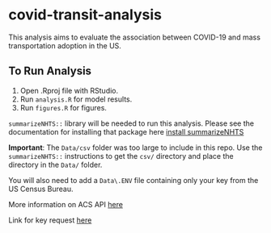 # covid-transit-analysis

This analysis aims to evaluate the association between COVID-19 and mass transportation adoption in the US.

## To  Run Analysis

1. Open .Rproj file with RStudio.
2. Run `analysis.R` for model results.
3. Run `figures.R` for figures.

`summarizeNHTS::` library will be needed to run this analysis. Please see the documentation for installing that package here [install summarizeNHTS](https://github.com/Westat-Transportation/summarizeNHTS/tree/master/inst/install)

**Important**: The `Data/csv` folder was too large to include in this repo. Use the `summarizeNHTS::` instructions to get the `csv/` directory and place the directory in the `Data/` folder.

You will also need to add a `Data\.ENV` file containing only your key from the US Census Bureau.

More information on ACS API [here](https://www.google.com/url?sa=t&rct=j&q=&esrc=s&source=web&cd=&ved=2ahUKEwir-pLp9670AhXwQzABHX7xD1MQFnoECAQQAQ&url=https%3A%2F%2Fwww.census.gov%2Fcontent%2Fdam%2FCensus%2Flibrary%2Fpublications%2F2020%2Facs%2Facs_api_handbook_2020_ch02.pdf&usg=AOvVaw3kN0aD8ZJZSBAtHhHqpBiM)

Link for key request [here](https://api.census.gov/data/key_signup.html)
